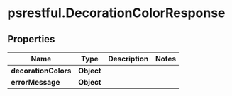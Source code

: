 # psrestful.DecorationColorResponse

## Properties
Name | Type | Description | Notes
------------ | ------------- | ------------- | -------------
**decorationColors** | **Object** |  | 
**errorMessage** | **Object** |  | 
